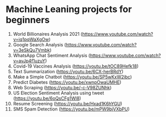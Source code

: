 # Machine Leaning projects for beginners
1. World Billionaires Analysis 2021 (https://www.youtube.com/watch?v=iq1pqWaXgOw)
2. Google Search Analysis (https://www.youtube.com/watch?v=3eSkQu7Vmbk)
3. WhatsApp Chat Sentiment Analysis (https://www.youtube.com/watch?v=avJp4f1uzuY)
4. Covid-19 Vaccines Analysis (https://youtu.be/tOC89Hefk18)
5. Text Summarization (https://youtu.be/6CX-herBRdY)
6. Make a Simple Chatbot (https://youtu.be/SP5wKxW2ibc)
7. Predict Diabetes (https://youtu.be/xwnpOwaUMHE)
8. Web Scraping (https://youtu.be/-c-V98ZUNhk)
9. US Election Sentiment Analysis using tweet (https://youtu.be/6oQsCFg1Wl8)
10. Resume Screening (https://youtu.be/Hxad1K6hYGU)
11. SMS Spam Detection (https://youtu.be/mPW9bjVXbPU)
